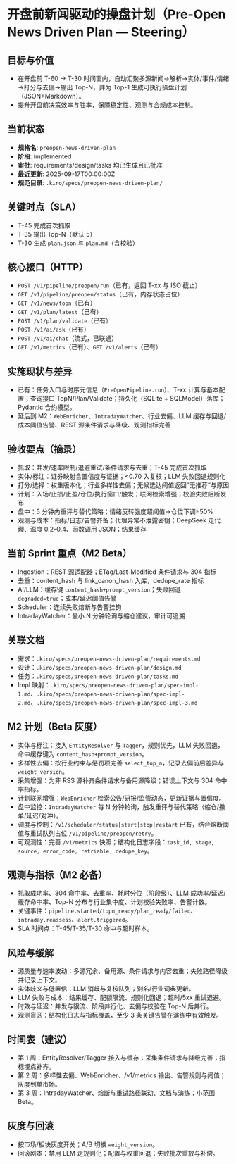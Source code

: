 # 开盘前新闻驱动的操盘计划（Pre-Open News Driven Plan — Steering）

## 目标与价值
- 在开盘前 T-60 → T-30 时间窗内，自动汇聚多源新闻→解析→实体/事件/情绪→打分与去偏→输出 Top-N，并为 Top-1 生成可执行操盘计划（JSON+Markdown）。
- 提升开盘前决策效率与胜率，保障稳定性、观测与合规成本控制。

## 当前状态
- **规格名**: `preopen-news-driven-plan`
- **阶段**: implemented
- **审批**: requirements/design/tasks 均已生成且已批准
- **最近更新**: 2025-09-17T00:00:00Z
- **规范目录**: `.kiro/specs/preopen-news-driven-plan/`

## 关键时点（SLA）
- T-45 完成首次抓取
- T-35 输出 Top-N（默认 5）
- T-30 生成 `plan.json` 与 `plan.md`（含校验）

## 核心接口（HTTP）
- `POST /v1/pipeline/preopen/run`（已有，返回 T-xx 与 ISO 截止）
- `GET /v1/pipeline/preopen/status`（已有，内存状态占位）
- `GET /v1/news/topn`（已有）
- `GET /v1/plan/latest`（已有）
- `POST /v1/plan/validate`（已有）
- `POST /v1/ai/ask`（已有）
- `POST /v1/ai/chat`（流式，已联通）
- `GET /v1/metrics`（已有）、`GET /v1/alerts`（已有）

## 实施现状与差异
- 已有：任务入口与时序元信息（`PreOpenPipeline.run`）、T-xx 计算与基本配置；查询接口 TopN/Plan/Validate；持久化（SQLite + SQLModel）落库；Pydantic 合约模型。
- 延后到 M2：`WebEnricher`、`IntradayWatcher`、行业去偏、LLM 缓存与回退/成本阈值告警、REST 源条件请求与降级、观测指标完善

## 验收要点（摘录）
- 抓取：并发/速率限制/退避重试/条件请求与去重；T-45 完成首次抓取
- 实体/标注：证券映射含置信度与证据；<0.70 入复核；LLM 失败回退规则化
- 打分/选择：权重版本化；行业多样性去偏；无候选达阈值返回“无推荐”与原因
- 计划：入场/止损/止盈/仓位/执行窗口/触发；联网检索增强；校验失败阻断发布
- 盘中：5 分钟内重评与替代策略；情绪反转强度超阈值→仓位下调≥50%
- 观测与成本：指标/日志/告警齐备；代理异常不泄露密钥；DeepSeek 走代理、温度 0.2–0.4、函数调用 JSON；结果缓存

## 当前 Sprint 重点（M2 Beta）
- Ingestion：REST 源适配器；ETag/Last-Modified 条件请求与 304 指标
- 去重：content_hash 与 link_canon_hash 入库，dedupe_rate 指标
- AI/LLM：缓存键 `content_hash+prompt_version`；失败回退 `degraded=true`；成本/延迟阈值告警
- Scheduler：连续失败熔断与告警挂钩
- IntradayWatcher：最小 N 分钟轮询与缩仓建议，审计可追溯

## 关联文档
- 需求：`.kiro/specs/preopen-news-driven-plan/requirements.md`
- 设计：`.kiro/specs/preopen-news-driven-plan/design.md`
- 任务：`.kiro/specs/preopen-news-driven-plan/tasks.md`
- Impl 映射：`.kiro/specs/preopen-news-driven-plan/spec-impl-1.md`、`.kiro/specs/preopen-news-driven-plan/spec-impl-2.md`、`.kiro/specs/preopen-news-driven-plan/spec-impl-3.md`

## M2 计划（Beta 灰度）
- 实体与标注：接入 `EntityResolver` 与 `Tagger`，规则优先，LLM 失败回退，命中缓存键为 `content_hash+prompt_version`。
- 多样性去偏：按行业约束与惩罚项完善 `select_top_n`，记录去偏前后差异与 `weight_version`。
- 采集增强：为非 RSS 源补齐条件请求与备用源降级；错误上下文与 304 命中率指标。
- 计划联网增强：`WebEnricher` 检索公告/研报/监管动态，更新证据与置信度。
- 盘中监控：`IntradayWatcher` 每 N 分钟轮询，触发重评与替代策略（缩仓/撤单/延迟/对冲）。
- 调度与控制：`/v1/scheduler/status|start|stop|restart` 已有，结合熔断阈值与重试队列占位 `/v1/pipeline/preopen/retry`。
- 可观测性：完善 `/v1/metrics` 快照；结构化日志字段：`task_id, stage, source, error_code, retriable, dedupe_key`。

## 观测与指标（M2 必备）
- 抓取成功率、304 命中率、去重率、耗时分位（阶段级）、LLM 成功率/延迟/缓存命中率、Top-N 分布与行业集中度、计划校验失败率、告警计数。
- 关键事件：`pipeline.started/topn_ready/plan_ready/failed`、`intraday.reassess`、`alert.triggered`。
- SLA 时间点：T-45/T-35/T-30 命中与超时样本。

## 风险与缓解
- 源质量与速率波动：多源冗余、备用源、条件请求与内容去重；失败路径降级并记录上下文。
- 实体歧义与低置信：LLM 消歧与复核队列；别名/行业词典更新。
- LLM 失败与成本：结果缓存、配额限流、规则化回退；超时/5xx 重试退避。
- 时效与延迟：并发与限流、阶段并行化、去偏与校验在 Top-N 后并行。
- 观测盲区：结构化日志与指标覆盖，至少 3 条关键告警在演练中有效触发。

## 时间表（建议）
- 第 1 周：EntityResolver/Tagger 接入与缓存；采集条件请求与降级完善；指标埋点补齐。
- 第 2 周：多样性去偏、WebEnricher、/v1/metrics 输出、告警规则与阈值；灰度到单市场。
- 第 3 周：IntradayWatcher、熔断与重试路径联动、文档与演练；小范围 Beta。

## 灰度与回滚
- 按市场/板块灰度开关；A/B 切换 `weight_version`。
- 回滚剧本：禁用 LLM 走规则化；配置与权重回退；失败批次重放与补偿。 